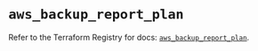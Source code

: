 # `aws_backup_report_plan`

Refer to the Terraform Registry for docs: [`aws_backup_report_plan`](https://registry.terraform.io/providers/hashicorp/aws/4.54.0/docs/resources/backup_report_plan).
